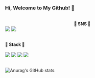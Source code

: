 ### Hi, Welcome to My Github! 👋
<br>
<div align="center">
  <strong>🍊 SNS 🍊</strong>
</div>
<a href="https://www.instagram.com/w.bean0129/" target="_blank"><img src="https://img.shields.io/badge/w.bean129-E4405F?style=flat-square&logo=Instagram&logoColor=white"/></a>
<a href="https://mail.google.com/mail" target="_blank"><img src="https://img.shields.io/badge/ttokky0129@gmail.com-EA4335?style=flat-square&logo=Gmail&logoColor=white"/></a><br><br>

<strong>🍎 Stack 🍎</strong><br><br>
<img src="https://img.shields.io/badge/C++-00599C?style=flat-square&logo=C%2B%2B&logoColor=white"> <img src="https://img.shields.io/badge/Python-3776AB?style=flat-square&logo=python&logoColor=white"> <img src="https://img.shields.io/badge/Kotlin-7F52FF?style=flat-square&logo=kotlin&logoColor=white"> <img src="https://img.shields.io/badge/Django-3776AB?style=flat-square&logo=django&logoColor=white"><br><br>

![Anurag's GitHub stats](https://github-readme-stats.vercel.app/api?username=SonSuBin129&show_icons=true&theme=calm)
